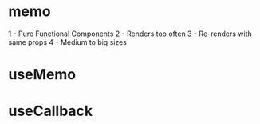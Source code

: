 # memo

1 - Pure Functional Components
2 - Renders too often
3 - Re-renders with same props
4 - Medium to big sizes


# useMemo



# useCallback